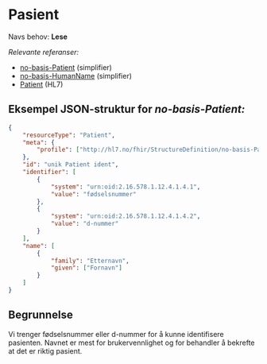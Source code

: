 # Pasient

Navs behov: **Lese**

_Relevante referanser:_

- [no-basis-Patient](https://simplifier.net/HL7Norwayno-basis/NoBasisPatient/) (simplifier)
- [no-basis-HumanName](https://simplifier.net/hl7norwayno-basis/nobasishumanname) (simplifier)
- [Patient](https://hl7.org/fhir/R4/patient.html) (HL7)

## Eksempel JSON-struktur for _no-basis-Patient:_

```json
{
    "resourceType": "Patient",
    "meta": {
        "profile": ["http://hl7.no/fhir/StructureDefinition/no-basis-Patient"]
    },
    "id": "unik Patient ident",
    "identifier": [
        {
            "system": "urn:oid:2.16.578.1.12.4.1.4.1",
            "value": "fødselsnummer"
        },
        {
            "system": "urn:oid:2.16.578.1.12.4.1.4.2",
            "value": "d-nummer"
        }
    ],
    "name": [
        {
            "family": "Etternavn",
            "given": ["Fornavn"]
        }
    ]
}
```

## Begrunnelse

Vi trenger fødselsnummer eller d-nummer for å kunne identifisere pasienten. Navnet er mest for brukervennlighet og
for behandler å bekrefte at det er riktig pasient.

